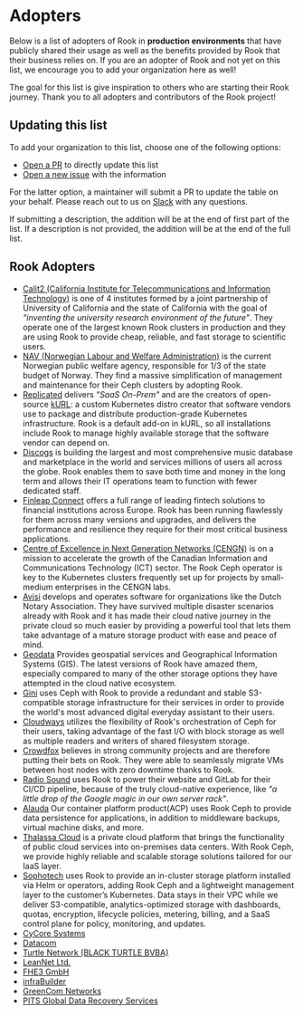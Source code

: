 # Adopters

Below is a list of adopters of Rook in **production environments** that have publicly shared
their usage as well as the benefits provided by Rook that their business relies on.
If you are an adopter of Rook and not yet on this list, we encourage you to add your organization here as well!

The goal for this list is give inspiration to others who are starting their Rook journey.
Thank you to all adopters and contributors of the Rook project!

## Updating this list

To add your organization to this list, choose one of the following options:

- [Open a PR](https://rook.io/docs/rook/latest/Contributing/development-flow/#submitting-a-pull-request) to directly update this list
- [Open a new issue](https://github.com/rook/rook/issues/new/choose) with the information

For the latter option, a maintainer will submit a PR to update the table on your behalf.
Please reach out to us on [Slack](https://slack.rook.io) with any questions.

If submitting a description, the addition will be at the end of first part of the list. If a description is not provided, the addition will be at the end of the full list.

## Rook Adopters

* [Calit2 (California Institute for Telecommunications and Information
  Technology)](http://www.calit2.net/) is one of 4 institutes formed by a joint partnership of
  University of California and the state of California with the goal of *"inventing the university
  research environment of the future"*.  They operate one of the largest known Rook clusters in
  production and they are using Rook to provide cheap, reliable, and fast storage to scientific
  users.
* [NAV (Norwegian Labour and Welfare Administration)](https://www.nav.no/) is the current Norwegian
  public welfare agency, responsible for 1/3 of the state budget of Norway. They find a massive
  simplification of management and maintenance for their Ceph clusters by adopting Rook.
* [Replicated](https://www.replicated.com/) delivers *"SaaS On-Prem"* and are the creators of
  open-source [kURL](https://kurl.sh/): a custom Kubernetes distro creator that software vendors use
  to package and distribute production-grade Kubernetes infrastructure. Rook is a default add-on in
  kURL, so all installations include Rook to manage highly available storage that the software
  vendor can depend on.
* [Discogs](https://www.discogs.com/) is building the largest and most comprehensive music database
  and marketplace in the world and services millions of users all across the globe. Rook enables
  them to save both time and money in the long term and allows their IT operations team to function
  with fewer dedicated staff.
* [Finleap Connect](https://connect.finleap.com/) offers a full range of leading fintech solutions
  to financial institutions across Europe. Rook has been running flawlessly for them across many
  versions and upgrades, and delivers the performance and resilience they require for their most
  critical business applications.
* [Centre of Excellence in Next Generation Networks (CENGN)](https://www.cengn.ca) is on a mission
  to accelerate the growth of the Canadian Information and Communications Technology (ICT) sector.
  The Rook Ceph operator is key to the Kubernetes clusters frequently set up for projects by
  small-medium enterprises in the CENGN labs.
* [Avisi](https://www.avisi.nl/) develops and operates software for organizations like the Dutch
  Notary Association. They have survived multiple disaster scenarios already with Rook and it has
  made their cloud native journey in the private cloud so much easier by providing a powerful tool
  that lets them take advantage of a mature storage product with ease and peace of mind.
* [Geodata](https://geodata.no/) Provides geospatial services and Geographical Information Systems
  (GIS).  The latest versions of Rook have amazed them, especially compared to many of the other
  storage options they have attempted in the cloud native ecosystem.
* [Gini](https://gini.net/en/) uses Ceph with Rook to provide a redundant and stable S3-compatible
  storage infrastructure for their services in order to provide the world's most advanced digital
  everyday assistant to their users.
* [Cloudways](https://www.cloudways.com/en/) utilizes the flexibility of Rook's orchestration of
  Ceph for their users, taking advantage of the fast I/O with block storage as well as multiple
  readers and writers of shared filesystem storage.
* [Crowdfox](https://www.crowdfox.com/crowdfox.html) believes in strong community projects and are
  therefore putting their bets on Rook.  They were able to seamlessly migrate VMs between host nodes
  with zero downtime thanks to Rook.
* [Radio Sound](https://radiosound.com/) uses Rook to power their website and GitLab for their CI/CD
  pipeline, because of the truly cloud-native experience, like *"a little drop of the Google magic
  in our own server rack"*.
* [Alauda](https://www.alauda.io/) Our container platform product(ACP) uses Rook Ceph to provide data
  persistence for applications, in addition to middleware backups, virtual machine disks, and more.
* [Thalassa Cloud](https://thalassa.cloud) is a private cloud platform that brings the functionality
  of public cloud services into on-premises data centers. With Rook Ceph, we provide highly reliable
  and scalable storage solutions tailored for our IaaS layer.
* [Sophotech](https://sopho.tech) uses Rook to provide an in-cluster storage platform installed 
  via Helm or operators, adding Rook Ceph and a lightweight management layer 
  to the customer’s Kubernetes. Data stays in their VPC while we deliver S3-compatible, 
  analytics-optimized storage with dashboards, quotas, encryption, lifecycle policies, 
  metering, billing, and a SaaS control plane for policy, monitoring, and updates.
* [CyCore Systems](https://www.cycoresys.com/)
* [Datacom](http://datacom.co.nz/Home.aspx)
* [Turtle Network (BLACK TURTLE BVBA)](https://www.turtlenetwork.eu/#home)
* [LeanNet Ltd.](https://leannet.eu/)
* [FHE3 GmbH](https://www.fhe3.com/)
* [infraBuilder](https://infrabuilder.com/)
* [GreenCom Networks](http://www.greencom-networks.com/en)
* [PITS Global Data Recovery Services](https://www.pitsdatarecovery.net/)
